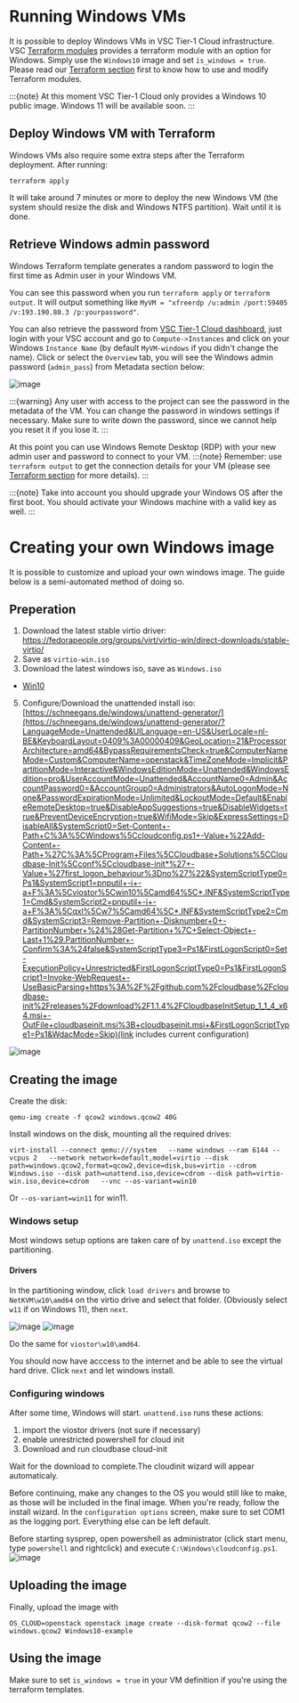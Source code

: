 # Running Windows VMs

It is possible to deploy Windows VMs in VSC Tier-1 Cloud infrastructure.
VSC [Terraform modules](terraform.md) 
provides a terraform module with an option for Windows. Simply use the `Windows10` image and set `is_windows = true`. Please read our
[Terraform section](terraform.md) first to know how to use and modify
Terraform modules.

:::{note}
At this moment VSC Tier-1 Cloud only provides a Windows 10 public image.
Windows 11 will be available soon.
:::

## Deploy Windows VM with Terraform

Windows VMs also require some extra steps after the Terraform deployment. After running:

```shell
terraform apply
```
It will take around 7 minutes or more to deploy the new Windows VM (the system
should resize the disk and Windows NTFS partition). Wait until it is done.

## Retrieve Windows admin password

Windows Terraform template generates a random password to login the first time
as Admin user in your Windows VM. 

You can see this password when you run `terraform apply` or `terraform output`.
It will output something like `MyVM = "xfreerdp /u:admin /port:59405 /v:193.190.80.3 /p:yourpassword"`.

You can also retrieve the password from
[VSC Tier-1 Cloud dashboard](https://cloud.vscentrum.be), just login with your
VSC account and go to `Compute->Instances` and click on your Windows `Instance Name`
(by default `MyVM-windows` if you didn't change the name).
Click or select the `Overview` tab, you will see the Windows admin password
(`admin_pass`) from Metadata section below:

![image](img/windows_admin_pass.png)

:::{warning}
Any user with access to the project can see the password in the metadata of the VM. 
You can change the password in windows settings if necessary. Make sure to write down the password, since we cannot help you reset it if you lose it.
:::

At this point you can use Windows Remote Desktop (RDP) with your new admin user and password
to connect to your VM.
:::{note}
Remember: use `terraform output` to get the connection details for your VM
(please see [Terraform section](terraform.md) for more details).
:::

:::{note}
Take into account you should upgrade your Windows OS after the first boot.
You should activate your Windows machine with a valid key as well.
:::
# Creating your own Windows image
It is possible to customize and upload your own windows image. 
The guide below is a semi-automated method of doing so. 
## Preperation
1) Download the latest stable virtio driver:
https://fedorapeople.org/groups/virt/virtio-win/direct-downloads/stable-virtio/
3) Save as `virtio-win.iso`
4) Download the latest windows iso, save as `Windows.iso`
* [Win10](https://www.microsoft.com/en-us/software-download/windows10ISO)
5) Configure/Download the unattended install iso: [https://schneegans.de/windows/unattend-generator/](https://schneegans.de/windows/unattend-generator/?LanguageMode=Unattended&UILanguage=en-US&UserLocale=nl-BE&KeyboardLayout=0409%3A00000409&GeoLocation=21&ProcessorArchitecture=amd64&BypassRequirementsCheck=true&ComputerNameMode=Custom&ComputerName=openstack&TimeZoneMode=Implicit&PartitionMode=Interactive&WindowsEditionMode=Unattended&WindowsEdition=pro&UserAccountMode=Unattended&AccountName0=Admin&AccountPassword0=&AccountGroup0=Administrators&AutoLogonMode=None&PasswordExpirationMode=Unlimited&LockoutMode=Default&EnableRemoteDesktop=true&DisableAppSuggestions=true&DisableWidgets=true&PreventDeviceEncryption=true&WifiMode=Skip&ExpressSettings=DisableAll&SystemScript0=Set-Content+-Path+C%3A%5CWindows%5Ccloudconfig.ps1+-Value+%22Add-Content+-Path+%27C%3A%5CProgram+Files%5CCloudbase+Solutions%5CCloudbase-Init%5Cconf%5Ccloudbase-init*%27+-Value+%27first_logon_behaviour%3Dno%27%22&SystemScriptType0=Ps1&SystemScript1=pnputil+-i+-a+F%3A%5Cviostor%5Cwin10%5Camd64%5C*.INF&SystemScriptType1=Cmd&SystemScript2=pnputil+-i+-a+F%3A%5Cqxl%5Cw7%5Camd64%5C*.INF&SystemScriptType2=Cmd&SystemScript3=Remove-Partition+-Disknumber+0+-PartitionNumber+%24%28Get-Partition+%7C+Select-Object+-Last+1%29.PartitionNumber+-Confirm%3A%24false&SystemScriptType3=Ps1&FirstLogonScript0=Set-ExecutionPolicy+Unrestricted&FirstLogonScriptType0=Ps1&FirstLogonScript1=Invoke-WebRequest+-UseBasicParsing+https%3A%2F%2Fgithub.com%2Fcloudbase%2Fcloudbase-init%2Freleases%2Fdownload%2F1.1.4%2FCloudbaseInitSetup_1_1_4_x64.msi+-OutFile+cloudbaseinit.msi%3B+cloudbaseinit.msi+&FirstLogonScriptType1=Ps1&WdacMode=Skip)(link includes current configuration)

![image](img/download_iso.png)

## Creating the image
Create the disk: 
```
qemu-img create -f qcow2 windows.qcow2 40G
```
Install windows on the disk, mounting all the required drives:
```
virt-install --connect qemu:///system   --name windows --ram 6144 --vcpus 2   --network network=default,model=virtio --disk path=windows.qcow2,format=qcow2,device=disk,bus=virtio --cdrom Windows.iso --disk path=unattend.iso,device=cdrom --disk path=virtio-win.iso,device=cdrom   --vnc --os-variant=win10
```
Or `--os-variant=win11` for win11.

### Windows setup
Most windows setup options are taken care of by `unattend.iso` except the partitioning. 
#### Drivers
In the partitioning window, click `load drivers` and browse to `NetKVM\w10\amd64` on the virtio drive and select that folder. (Obviously select `w11` if on Windows 11), then `next`.

![image](img/load_driver.png)
![image](img/load_net.png)

Do the same for `viostor\w10\amd64`. 

You should now have acccess to the internet and be able to see the virtual hard drive. Click `next` and let windows install. 

### Configuring windows
After some time, Windows will start. `unattend.iso` runs these actions:
1) import the viostor drivers (not sure if necessary)
2) enable unrestricted powershell for cloud init
3) Download and run cloudbase cloud-init

Wait for the download to complete.The cloudinit wizard will appear automaticaly. 

Before continuing, make any changes to the OS you would still like to make, as those will be included in the final image. 
When you're ready, follow the install wizard. In the `configuration options` screen, make sure to set COM1 as the logging port. Everything else can be left default.

Before starting sysprep, open powershell as administrator (click start menu, type `powershell` and rightclick) and execute `C:\Windows\cloudconfig.ps1`.
![image](img/powershell_admin.png)

## Uploading the image
Finally, upload the image with 
```
OS_CLOUD=openstack openstack image create --disk-format qcow2 --file windows.qcow2 Windows10-example

```

## Using the image
Make sure to set `is_windows = true` in your VM definition if you're using the terraform templates.